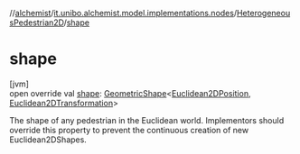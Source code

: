 //[alchemist](../../../index.md)/[it.unibo.alchemist.model.implementations.nodes](../index.md)/[HeterogeneousPedestrian2D](index.md)/[shape](shape.md)

# shape

[jvm]\
open override val [shape](shape.md): [GeometricShape](../../it.unibo.alchemist.model.interfaces.geometry/-geometric-shape/index.md)<[Euclidean2DPosition](../../it.unibo.alchemist.model.implementations.positions/-euclidean2-d-position/index.md), [Euclidean2DTransformation](../../it.unibo.alchemist.model.interfaces.geometry.euclidean2d/-euclidean2-d-transformation/index.md)>

The shape of any pedestrian in the Euclidean world. Implementors should override this property to prevent the continuous creation of new Euclidean2DShapes.
